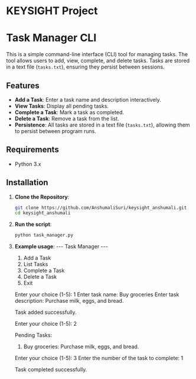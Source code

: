 # KEYSIGHT Project

# Task Manager CLI

This is a simple command-line interface (CLI) tool for managing tasks. The tool allows users to add, view, complete, and delete tasks. Tasks are stored in a text file (`tasks.txt`), ensuring they persist between sessions.

## Features

- **Add a Task**: Enter a task name and description interactively.
- **View Tasks**: Display all pending tasks.
- **Complete a Task**: Mark a task as completed.
- **Delete a Task**: Remove a task from the list.
- **Persistence**: All tasks are stored in a text file (`tasks.txt`), allowing them to persist between program runs.

## Requirements

- Python 3.x

## Installation

1. **Clone the Repository**:
   ```bash
   git clone https://github.com/AnshumaliSuri/keysight_anshumali.git
   cd keysight_anshumali

2. **Run the script**:
   ```bash
   python task_manager.py

3. **Example usage**:
   --- Task Manager ---
    1. Add a Task
    2. List Tasks
    3. Complete a Task
    4. Delete a Task
    5. Exit

    Enter your choice (1-5): 1
    Enter task name: Buy groceries
    Enter task description: Purchase milk, eggs, and bread.

    Task added successfully.

    Enter your choice (1-5): 2

    Pending Tasks:
    1. Buy groceries: Purchase milk, eggs, and bread.

    Enter your choice (1-5): 3
    Enter the number of the task to complete: 1

    Task completed successfully.
